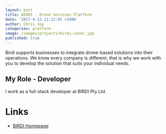 ```yaml
---
layout: post
title: BIRDI - Drone Services Platform
date: '2017-4-12 11:12:45 +1000'
author: Chris Joy
categories: platform
image: /images/projects/birdi-cover.jpg
published: true
---
```

Birdi supports businesses to integrate drone-based solutions into their operations. We know every company is different, that is why we work with you to develop the solution that suits your individual needs.

## My Role - Developer
I work as a full-stack developer at BIRDI Pty Ltd. 

# Links
- [BIRDI Homepage](https://birdi.com.au)